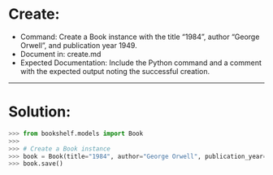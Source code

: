 # Create:

- Command: Create a Book instance with the title “1984”, author “George Orwell”, and publication year 1949.
- Document in: create.md
- Expected Documentation: Include the Python command and a comment with the expected output noting the successful creation.

---
# Solution:
```python
>>> from bookshelf.models import Book
>>>
>>> # Create a Book instance
>>> book = Book(title="1984", author="George Orwell", publication_year=1984)
>>> book.save()
```